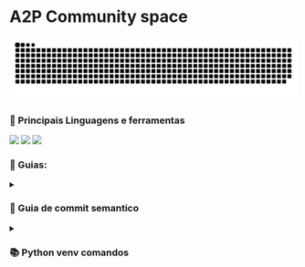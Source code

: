 # A2P Community space

<picture>
  <source
    media="(prefers-color-scheme: dark)"
    srcset="https://raw.githubusercontent.com/platane/snk/output/github-contribution-grid-snake-dark.svg"
  />
  <source
    media="(prefers-color-scheme: light)"
    srcset="https://raw.githubusercontent.com/platane/snk/output/github-contribution-grid-snake.svg"
  />
  <img
    alt="github contribution grid snake animation"
    src="https://raw.githubusercontent.com/platane/snk/output/github-contribution-grid-snake.svg"
  />
</picture>

### 🧰 Principais Linguagens e ferramentas
<p>
  <img src="https://cdn.jsdelivr.net/gh/devicons/devicon/icons/python/python-original.svg" width="40px"/>
  <img src="https://cdn.jsdelivr.net/gh/devicons/devicon/icons/jupyter/jupyter-original-wordmark.svg" width="40px"/>
  <img src="https://cdn.jsdelivr.net/gh/devicons/devicon/icons/javascript/javascript-original.svg" width="40px"/>
</p>

### 📘​ Guias:
<details>
    <summary><h3>🦊​ Guia de commit semantico</h3></summary>
    
    ## build
    build: Alterações que afetam o sistema de construção ou dependências externas (escopos de exemplo: gulp, broccoli, npm);

    ## ci
    ci: Changes to our CI configuration files and scripts (example scopes: Travis, Circle, BrowserStack, SauceLabs);

    ## docs
    docs: referem-se a inclusão ou alteração somente de arquivos de documentação;

    ## feat
    feat: Tratam adições de novas funcionalidades ou de quaisquer outras novas implantações ao código;

    ## fix
    fix: Essencialmente definem o tratamento de correções de bugs;

    ## perf
    perf: Uma alteração de código que melhora o desempenho;

    ## refactor
    refactor: Tipo utilizado em quaisquer mudanças que sejam executados no código, porém não alterem a funcionalidade final da tarefa impactada;

    ## style
    exemplostyle: Alterações referentes a formatações na apresentação do código que não afetam o significado do código, como por 
    exemplo: espaço em branco, formatação, ponto e vírgula ausente etc;

    ## test
    test: Adicionando testes ausentes ou corrigindo testes existentes nos processos de testes automatizados (TDD);

    ## chore
    chore: Atualização de tarefas que não ocasionam alteração no código de produção, mas mudanças de ferramentas, mudanças de configuração e bibliotecas que realmente não entram em produção;
    
    ## env
    env: basicamente utilizado na descrição de modificações ou adições em arquivos de configuração em processos e métodos de integração contínua (CI), como parâmetros em arquivos de configuração de containers.
</details>

<details>
    <summary><h3>📚​ Python venv comandos </h3></summary>
    Antes de criar sua venv lembresse de deixala fora do projeto ou adicione-a ao seu gitignore para que não suba esses arquivo para o Git.

    ## Criar venv:
    python -m venv venv

    ## Ativar venv:
    cmd: venv\Scripts\Activate
    bash: source venv/Scripts/activate 

    ##Criar lista de bibliotecas "requirements.txt"
    pip freeze > requirements.txt

    ## Instalar bibliotecas do arquivo "requirements.txt":
    pip install -r requirements.txt

### VivoCorp
👉 https://github.com/Automation-Vivo/rpa-vivocorp


### Modo de desenvolvimento e testes do VivoCorp
👉 https://github.com/Automation-Vivo/VIVOCORP_DEVMODE


